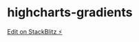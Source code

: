 # highcharts-gradients

[Edit on StackBlitz ⚡️](https://stackblitz.com/edit/highcharts-gradients)  
